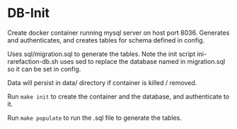 # DB-Init

Create docker container running mysql server on host port 8036.
Generates and authenticates, and creates tables for schema defined in config.

Uses sql/migration.sql to generate the tables. Note the init script ini-rarefaction-db.sh uses sed to replace the database named in migration.sql so it can be set in config. 

Data will persist in data/ directory if container is killed / removed.

Run `make init` to create the container and the database, and authenticate to it.

Run `make populate` to run the .sql file to generate the tables.
